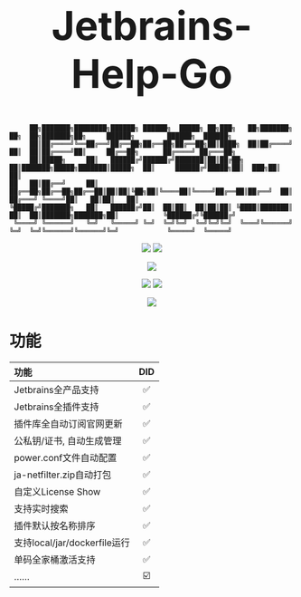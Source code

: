 <h1 align="center" style="font-size: 500%">Jetbrains-Help-Go</h1>

```
     ██╗███████╗████████╗██████╗ ██████╗  █████╗ ██╗███╗   ██╗███████╗      ██╗  ██╗███████╗██╗     ██████╗        ██████╗  ██████╗ 
     ██║██╔════╝╚══██╔══╝██╔══██╗██╔══██╗██╔══██╗██║████╗  ██║██╔════╝      ██║  ██║██╔════╝██║     ██╔══██╗      ██╔════╝ ██╔═══██╗
     ██║█████╗     ██║   ██████╔╝██████╔╝███████║██║██╔██╗ ██║███████╗█████╗███████║█████╗  ██║     ██████╔╝█████╗██║  ███╗██║   ██║
██   ██║██╔══╝     ██║   ██╔══██╗██╔══██╗██╔══██║██║██║╚██╗██║╚════██║╚════╝██╔══██║██╔══╝  ██║     ██╔═══╝ ╚════╝██║   ██║██║   ██║
╚█████╔╝███████╗   ██║   ██████╔╝██║  ██║██║  ██║██║██║ ╚████║███████║      ██║  ██║███████╗███████╗██║           ╚██████╔╝╚██████╔╝
 ╚════╝ ╚══════╝   ╚═╝   ╚═════╝ ╚═╝  ╚═╝╚═╝  ╚═╝╚═╝╚═╝  ╚═══╝╚══════╝      ╚═╝  ╚═╝╚══════╝╚══════╝╚═╝            ╚═════╝  ╚═════╝ 
```

<p align="center">
    <img src="https://img.shields.io/github/repo-size/luxcis/Jetbrains-Helper-Go">
    <img src="https://img.shields.io/github/license/luxcis/Jetbrains-Helper-Go">
</p>

<p align="center">
    <img src="https://img.shields.io/badge/Jetbrains_Version-All-%23000000?logo=jetbrains&labelColor=black&color=white">
</p>

<p align="center">
    <img src="https://img.shields.io/badge/Go_Version-1.22-79d4fd?logo=go&color=white">
    <img src="https://img.shields.io/badge/Gin_Version-1.9.1-79d4fd?logo=gin&color=white">
</p>

<p align="center">
    <img src="https://img2.imgtp.com/2024/04/11/msZXv3CL.gif">
</p>

# 功能

| 功能                       | DID |
|:-------------------------|:---:|
| Jetbrains全产品支持           |  ✅  |
| Jetbrains全插件支持           |  ✅  |
| 插件库全自动订阅官网更新             |  ✅  |
| 公私钥/证书, 自动生成管理           |  ✅  |
| power.conf文件自动配置         |  ✅  |
| ja-netfilter.zip自动打包     |  ✅  |
| 自定义License Show          |  ✅  |
| 支持实时搜索                   |  ✅  |
| 插件默认按名称排序                |  ✅  |
| 支持local/jar/dockerfile运行 |  ✅  |
| 单码全家桶激活支持                |  ✅  |
| ……                       | ☑️  |